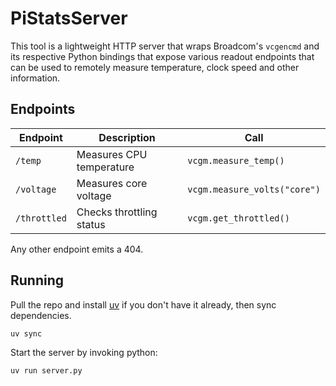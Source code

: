 # PiStatsServer
This tool is a lightweight HTTP server that wraps Broadcom's `vcgencmd` and its respective Python bindings that expose various readout endpoints that can be used to remotely measure temperature, clock speed and other information.

## Endpoints
| Endpoint | Description | Call |
|----------|-------------|------|
| `/temp` | Measures CPU temperature | `vcgm.measure_temp()` |
| `/voltage` | Measures core voltage | `vcgm.measure_volts("core")` |
| `/throttled` | Checks throttling status | `vcgm.get_throttled()` |

Any other endpoint emits a 404.

## Running
Pull the repo and install [uv](https://docs.astral.sh/uv/getting-started/installation/) if you don't have it already, then sync dependencies.
```
uv sync
```
Start the server by invoking python:
```
uv run server.py
```
